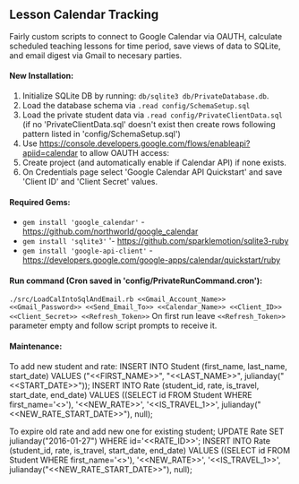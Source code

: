## Lesson Calendar Tracking

Fairly custom scripts to connect to Google Calendar via OAUTH, calculate scheduled teaching lessons for time period, save views of data to SQLite, and email digest via Gmail to necesary parties.

#### New Installation:

1.  Initialize SQLite DB by running:  `db/sqlite3 db/PrivateDatabase.db`.
2.  Load the database schema via `.read config/SchemaSetup.sql`
3.  Load the private student data via `.read config/PrivateClientData.sql` (if no 'PrivateClientData.sql' doesn't exist then create rows following pattern listed in 'config/SchemaSetup.sql')
4.  Use https://console.developers.google.com/flows/enableapi?apiid=calendar to allow OAUTH access:
  1.  Create project (and automatically enable if Calendar API) if none exists.
  2.  On Credentials page select 'Google Calendar API Quickstart' and save 'Client ID' and 'Client Secret' values.

#### Required Gems:
* `gem install 'google_calendar'` - https://github.com/northworld/google_calendar
* `gem install 'sqlite3'` '- https://github.com/sparklemotion/sqlite3-ruby
* `gem install 'google-api-client'` - https://developers.google.com/google-apps/calendar/quickstart/ruby

#### Run command (Cron saved in 'config/PrivateRunCommand.cron'):
`./src/LoadCalIntoSqlAndEmail.rb <<Gmail_Account_Name>> <<Gmail_Password>> <<Send_Email_To>> <<Calendar_Name>> <<Client_ID>> <<Client_Secret>> <<Refresh_Token>>`
On first run leave `<<Refresh_Token>>` parameter empty and follow script prompts to receive it.

#### Maintenance:
To add new student and rate:
INSERT INTO Student (first_name, last_name, start_date) VALUES ("<<FIRST_NAME>>", "<<LAST_NAME>>", julianday("<<START_DATE>>"));
INSERT INTO Rate (student_id, rate, is_travel, start_date, end_date) VALUES ((SELECT id FROM Student WHERE first_name='<<NAME>>'), '<<NEW_RATE>>', '<<IS_TRAVEL_1>>', julianday("<<NEW_RATE_START_DATE>>"), null);

To expire old rate and add new one for existing student;
UPDATE Rate SET julianday("2016-01-27") WHERE id='<<RATE_ID>>';
INSERT INTO Rate (student_id, rate, is_travel, start_date, end_date) VALUES ((SELECT id FROM Student WHERE first_name='<<NAME>>'), '<<NEW_RATE>>', '<<IS_TRAVEL_1>>', julianday("<<NEW_RATE_START_DATE>>"), null);
